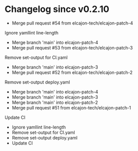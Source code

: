 # Changelog since v0.2.10
- Merge pull request #54 from elcajon-tech/elcajon-patch-4

Ignore yamllint line-length 
- Merge branch 'main' into elcajon-patch-4 
- Merge pull request #53 from elcajon-tech/elcajon-patch-3

Remove set-output for CI.yaml 
- Merge branch 'main' into elcajon-patch-3 
- Merge pull request #52 from elcajon-tech/elcajon-patch-2

Remove set-output deploy.yaml 
- Merge branch 'main' into elcajon-patch-4 
- Merge branch 'main' into elcajon-patch-3 
- Merge branch 'main' into elcajon-patch-2 
- Merge pull request #51 from elcajon-tech/elcajon-patch-1

Update CI 
- Ignore yamllint line-length 
- Remove set-output for CI.yaml 
- Remove set-output deploy.yaml 
- Update CI 
